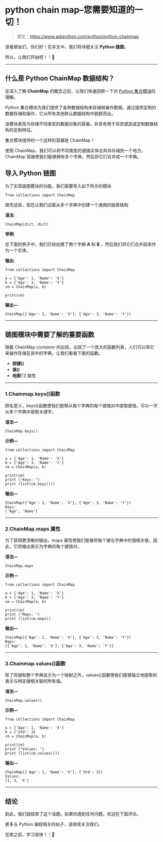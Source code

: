 # python chain map–您需要知道的一切！

> 原文：<https://www.askpython.com/python/python-chainmap>

读者朋友们，你们好！在本文中，我们将详细关注 **Python 链图**。

所以，让我们开始吧！！🙂

* * *

## 什么是 Python ChainMap 数据结构？

在深入了解 **ChainMap** 的概念之前，让我们快速回顾一下对 [Python 集合模块](https://www.askpython.com/python-modules/python-collections)的理解。

Python 集合模块为我们提供了各种数据结构来存储和操作数据。通过提供定制的数据存储和操作，它从所有其他默认数据结构中脱颖而出。

该模块表现为存储不同类型的数据对象的容器，并具有用于将其塑造成定制数据结构的定制特征。

集合模块提供的一个这样的容器是 ChainMap！

使用 ChainMap，我们可以将不同类型的键值实体合并并存储到一个地方。ChainMap 容器使我们能够拥有多个字典，然后将它们合并成一个字典。

## 导入 Python 链图

为了实现链图模块的功能，我们需要导入如下所示的模块

```
from collections import ChainMap

```

做完这些，现在让我们试着从多个字典中创建一个通用的链表结构

**语法**:

```
ChainMap(dict, dict)

```

**举例**:

在下面的例子中，我们已经创建了两个字典 **A** 和 **B** ，然后我们将它们合并起来作为一个实体。

**输出**:

```
from collections import ChainMap 

a = {'Age': 1, 'Name': 'X'} 
b = {'Age': 3, 'Name': 'Y'} 
cm = ChainMap(a, b) 

print(cm)

```

**输出—**

```
ChainMap({'Age': 1, 'Name': 'X'}, {'Age': 3, 'Name': 'Y'})

```

* * *

## 链图模块中需要了解的重要函数

随着 ChainMap container 的出现，出现了一个庞大的函数列表，人们可以用它来操作存储在其中的字典。让我们看看下面的函数。

*   **按键()**
*   **值()**
*   **地图**T2 属性

* * *

### 1.Chainmap.keys()函数

顾名思义，keys()函数使我们能够从每个字典的每个键值对中提取键值。可以一次从多个字典中提取关键字。

**语法—**

```
ChainMap.keys()

```

**示例—**

```
from collections import ChainMap 

a = {'Age': 1, 'Name': 'X'} 
b = {'Age': 3, 'Name': 'Y'} 
cm = ChainMap(a, b) 

print(cm)
print ("Keys: ") 
print (list(cm.keys())) 

```

**输出—**

```
ChainMap({'Age': 1, 'Name': 'X'}, {'Age': 3, 'Name': 'Y'})
Keys:
['Age', 'Name'] 

```

* * *

### 2.ChainMap.maps 属性

为了获得更清晰的输出，maps 属性使我们能够将每个键与字典中的值相关联。因此，它将输出表示为字典的每个键值对。

**语法—**

```
ChainMap.maps

```

**示例—**

```
from collections import ChainMap 

a = {'Age': 1, 'Name': 'X'} 
b = {'Age': 3, 'Name': 'Y'} 
cm = ChainMap(a, b) 

print(cm)
print ("Maps: ")
print (list(cm.maps))

```

**输出—**

```
ChainMap({'Age': 1, 'Name': 'X'}, {'Age': 3, 'Name': 'Y'})
Maps:
[{'Age': 1, 'Name': 'X'}, {'Age': 3, 'Name': 'Y'}]

```

* * *

### 3.Chainmap.values()函数

除了将键和整个字典显示为一个映射之外，values()函数使我们能够独立地提取和表示与特定键相关联的所有值。

**语法—**

```
ChainMap.values()

```

**示例—**

```
from collections import ChainMap 

a = {'Age': 1, 'Name': 'X'} 
b = {'Std': 3} 
cm = ChainMap(a, b) 

print(cm)
print ("Values: ") 
print (list(cm.values()))

```

**输出—**

```
ChainMap({'Age': 1, 'Name': 'X'}, {'Std': 3})
Values: 
[1, 3, 'X']

```

* * *

## 结论

到此，我们就结束了这个话题。如果你遇到任何问题，欢迎在下面评论。

更多与 Python 编程相关的帖子，请继续关注我们。

在那之前，学习愉快！！🙂